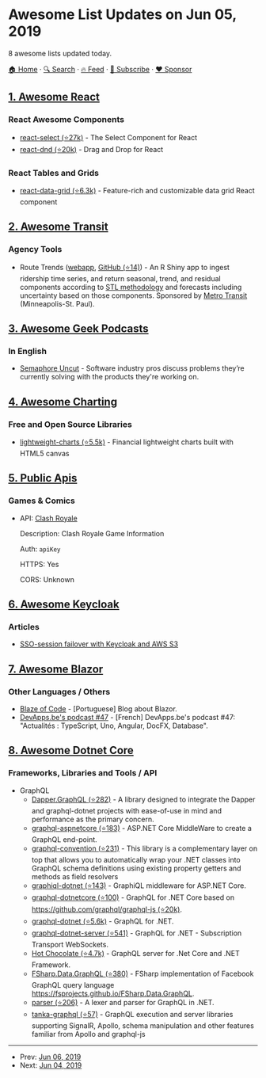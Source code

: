 # Awesome List Updates on Jun 05, 2019

8 awesome lists updated today.

[🏠 Home](/README.md) · [🔍 Search](https://www.trackawesomelist.com/search/) · [🔥 Feed](https://www.trackawesomelist.com/rss.xml) · [📮 Subscribe](https://trackawesomelist.us17.list-manage.com/subscribe?u=d2f0117aa829c83a63ec63c2f&id=36a103854c) · [❤️  Sponsor](https://github.com/sponsors/theowenyoung)



## [1. Awesome React](/content/enaqx/awesome-react/README.md)

### React Awesome Components

*   [react-select (⭐27k)](https://github.com/JedWatson/react-select) - The Select Component for React
*   [react-dnd (⭐20k)](https://github.com/react-dnd/react-dnd) - Drag and Drop for React

### React Tables and Grids

*   [react-data-grid (⭐6.3k)](https://github.com/adazzle/react-data-grid) - Feature-rich and customizable data grid React component

## [2. Awesome Transit](/content/CUTR-at-USF/awesome-transit/README.md)

### Agency Tools

*   Route Trends ([webapp](https://metrotransitmn.shinyapps.io/route-trends/), [GitHub (⭐14)](https://github.com/metrotransit/route-trends)) - An R Shiny app to ingest ridership time series, and return seasonal, trend, and residual components according to [STL methodology](https://otexts.com/fpp2/stl.html) and forecasts including uncertainty based on those components.  Sponsored by [Metro Transit](https://www.metrotransit.org/) (Minneapolis-St. Paul).

## [3. Awesome Geek Podcasts](/content/ayr-ton/awesome-geek-podcasts/README.md)

### In English

*   [Semaphore Uncut](https://semaphoreci.com/podcast) - Software industry pros discuss problems they’re currently solving with the products they're working on.

## [4. Awesome Charting](/content/zingchart/awesome-charting/README.md)

### Free and Open Source Libraries

*   [lightweight-charts (⭐5.5k)](https://github.com/tradingview/lightweight-charts) - Financial lightweight charts built with HTML5 canvas

## [5. Public Apis](/content/public-apis/public-apis/README.md)

### Games & Comics

- API: [Clash Royale](https://developer.clashroyale.com)

  Description: Clash Royale Game Information

  Auth: `apiKey`

  HTTPS: Yes

  CORS: Unknown



## [6. Awesome Keycloak](/content/thomasdarimont/awesome-keycloak/README.md)

### Articles

*   [SSO-session failover with Keycloak and AWS S3](https://medium.com/@georgijsr/sso-session-failover-with-keycloak-and-aws-s3-e0b1db985e12)

## [7. Awesome Blazor](/content/AdrienTorris/awesome-blazor/README.md)

### Other Languages / Others

*   [Blaze of Code](https://blazeofcode.com/) - \[Portuguese] Blog about Blazor.
*   [DevApps.be's podcast #47](http://devapps.be/podcast/47-typescript-uno-angular-docfx/) - \[French] DevApps.be's podcast #47: "Actualités : TypeScript, Uno, Angular, DocFX, Database".

## [8. Awesome Dotnet Core](/content/thangchung/awesome-dotnet-core/README.md)

### Frameworks, Libraries and Tools / API

*   GraphQL
    *   [Dapper.GraphQL (⭐282)](https://github.com/landmarkhw/Dapper.GraphQL) - A library designed to integrate the Dapper and graphql-dotnet projects with ease-of-use in mind and performance as the primary concern.
    *   [graphql-aspnetcore (⭐183)](https://github.com/JuergenGutsch/graphql-aspnetcore) - ASP.NET Core MiddleWare to create a GraphQL end-point.
    *   [graphql-convention (⭐231)](https://github.com/graphql-dotnet/conventions) - This library is a complementary layer on top that allows you to automatically wrap your .NET classes into GraphQL schema definitions using existing property getters and methods as field resolvers
    *   [graphiql-dotnet (⭐143)](https://github.com/JosephWoodward/graphiql-dotnet) - GraphiQL middleware for ASP.NET Core.
    *   [graphql-dotnetcore (⭐100)](https://github.com/mkmarek/graphql-dotnetcore) - GraphQL for .NET Core based on [https://github.com/graphql/graphql-js (⭐20k)](https://github.com/graphql/graphql-js).
    *   [graphql-dotnet (⭐5.6k)](https://github.com/graphql-dotnet/graphql-dotnet) - GraphQL for .NET.
    *   [graphql-dotnet-server (⭐541)](https://github.com/graphql-dotnet/server) - GraphQL for .NET - Subscription Transport WebSockets.
    *   [Hot Chocolate (⭐4.7k)](https://github.com/ChilliCream/hotchocolate) - GraphQL server for .Net Core and .NET Framework.
    *   [FSharp.Data.GraphQL (⭐380)](https://github.com/fsprojects/FSharp.Data.GraphQL) - FSharp implementation of Facebook GraphQL query language <https://fsprojects.github.io/FSharp.Data.GraphQL>.
    *   [parser (⭐206)](https://github.com/graphql-dotnet/parser) - A lexer and parser for GraphQL in .NET.
    *   [tanka-graphql (⭐57)](https://github.com/pekkah/tanka-graphql) - GraphQL execution and server libraries supporting SignalR, Apollo, schema manipulation and other features familiar from Apollo and graphql-js

---

- Prev: [Jun 06, 2019](/content/2019/06/06/README.md)
- Next: [Jun 04, 2019](/content/2019/06/04/README.md)